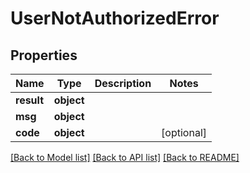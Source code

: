 # UserNotAuthorizedError


## Properties
Name | Type | Description | Notes
------------ | ------------- | ------------- | -------------
**result** | **object** |  | 
**msg** | **object** |  | 
**code** | **object** |  | [optional] 

[[Back to Model list]](../README.md#documentation-for-models) [[Back to API list]](../README.md#documentation-for-api-endpoints) [[Back to README]](../README.md)


